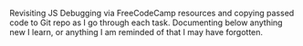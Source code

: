 Revisiting JS Debugging via FreeCodeCamp resources and copying passed code to Git repo as I go through each task. Documenting below anything new I learn, or anything I am reminded of that I may have forgotten.